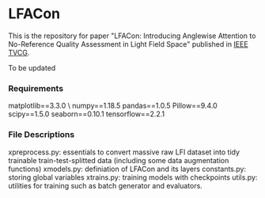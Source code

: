 # LFACon
This is the repository for paper "LFACon: Introducing Anglewise Attention to No-Reference Quality Assessment in Light Field Space" published in [IEEE TVCG](https://ieeexplore.ieee.org/document/10049721).

To be updated



### Requirements
matplotlib==3.3.0 \\
numpy==1.18.5
pandas==1.0.5
Pillow==9.4.0
scipy==1.5.0
seaborn==0.10.1
tensorflow==2.2.1



### File Descriptions
xpreprocess.py: essentials to convert massive raw LFI dataset into tidy trainable train-test-splitted data (including some data augmentation functions)
xmodels.py: definiation of LFACon and its layers
constants.py: storing global variables
xtrains.py: training models with checkpoints
utils.py: utilities for training such as batch generator and evaluators.

